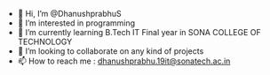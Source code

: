 - 👋 Hi, I’m @DhanushprabhuS
- 👀 I’m interested in programming
- 🌱 I’m currently learning B.Tech IT Final year in SONA COLLEGE OF TECHNOLOGY
- 💞️ I’m looking to collaborate on any kind of projects
- 📫 How to reach me : dhanushprabhu.19it@sonatech.ac.in

<!---
DhanushprabhuS/DhanushprabhuS is a ✨ special ✨ repository because its `README.md` (this file) appears on your GitHub profile.
You can click the Preview link to take a look at your changes.
--->
